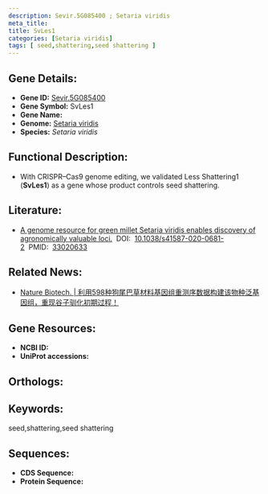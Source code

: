 ```yaml
---
description: Sevir.5G085400 ; Setaria viridis
meta_title:
title: SvLes1
categories: [Setaria viridis]
tags: [ seed,shattering,seed shattering ]
---
```


## Gene Details:
- **Gene ID:**	[Sevir.5G085400]()
- **Gene Symbol:** SvLes1
- **Gene Name:** 
- **Genome:** [Setaria viridis]()
- **Species:** *Setaria viridis*

## Functional Description:
   - With CRISPR–Cas9 genome editing, we validated Less Shattering1 (**SvLes1**) as a gene whose product controls seed shattering. 

## Literature:
   - [A genome resource for green millet Setaria viridis enables discovery of agronomically valuable loci.]( https://www.nature.com/articles/s41587-020-0681-2)&nbsp;&nbsp;DOI:&nbsp;&nbsp;[10.1038/s41587-020-0681-2](https://www.nature.com/articles/s41587-020-0681-2)&nbsp;&nbsp;PMID:&nbsp;&nbsp;[33020633](https://pubmed.ncbi.nlm.nih.gov/33020633/)

## Related News:
   - [Nature Biotech. | 利用598种狗尾巴草材料基因组重测序数据构建该物种泛基因组，重现谷子驯化初期过程！](https://mp.weixin.qq.com/s?__biz=Mzg3MDEwNDEyMg==&mid=2247497639&idx=4&sn=1ce81fe190f7e61f2a8c617312aded6f&chksm=ce905af2f9e7d3e44b42d364553eb791c6b15a7df9d9c414ae36357af27d266e42789546dad4&scene=27#wechat_redirect)

## Gene Resources:
- **NCBI ID:** [](https://www.ncbi.nlm.nih.gov/gene/?term=)
- **UniProt accessions:** [](https://www.uniprot.org/uniprotkb//entry)

## Orthologs:


## Keywords:
seed,shattering,seed shattering

## Sequences:
- **CDS Sequence:**
- **Protein Sequence:**
